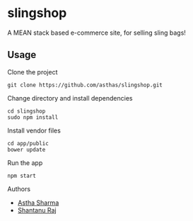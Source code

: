 slingshop
=========

A MEAN stack based e-commerce site, for selling sling bags!

Usage
-----
Clone the project

	git clone https://github.com/asthas/slingshop.git

Change directory and install dependencies

	cd slingshop
	sudo npm install

Install vendor files

	cd app/public
	bower update

Run the app

	npm start


Authors
- [Astha Sharma](http://astha.me)
- [Shantanu Raj](http://sraj.me)